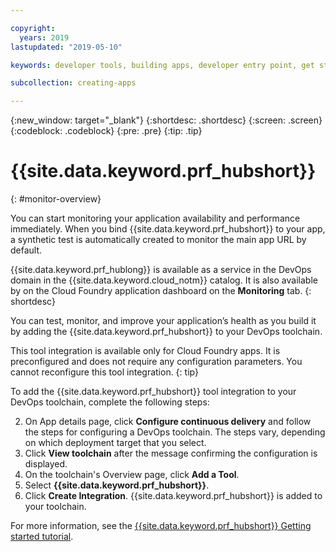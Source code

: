 ```yaml
---

copyright:
  years: 2019
lastupdated: "2019-05-10"

keywords: developer tools, building apps, developer entry point, get started coding, DevOps, toolchain, monitoring, monitor, health

subcollection: creating-apps

---
```

{:new_window: target="_blank"}
{:shortdesc: .shortdesc}
{:screen: .screen}
{:codeblock: .codeblock}
{:pre: .pre}
{:tip: .tip}

# {{site.data.keyword.prf_hubshort}}
{: #monitor-overview}

You can start monitoring your application availability and performance immediately. When you bind {{site.data.keyword.prf_hubshort}} to your app, a synthetic test is automatically created to monitor the main app URL by default.

{{site.data.keyword.prf_hublong}} is available as a service in the DevOps domain in the {{site.data.keyword.cloud_notm}} catalog. It is also available by on the Cloud Foundry application dashboard on the **Monitoring** tab. 
{: shortdesc}

You can test, monitor, and improve your application’s health as you build it by adding the {{site.data.keyword.prf_hubshort}} to your DevOps toolchain.

This tool integration is available only for Cloud Foundry apps. It is preconfigured and does not require any configuration parameters. You cannot reconfigure this tool integration.
{: tip}

To add the {{site.data.keyword.prf_hubshort}} tool integration to your DevOps toolchain, complete the following steps:

2. On App details page, click **Configure continuous delivery** and follow the steps for configuring a DevOps toolchain. The steps vary, depending on which deployment target that you select.
3. Click **View toolchain** after the message confirming the configuration is displayed.
4. On the toolchain's Overview page, click **Add a Tool**.
5. Select **{{site.data.keyword.prf_hubshort}}**.
6. Click **Create Integration**. {{site.data.keyword.prf_hubshort}} is added to your toolchain.

For more information, see the [{{site.data.keyword.prf_hubshort}} Getting started tutorial](/docs/services/AvailabilityMonitoring?topic=availability-monitoring-avmon_gettingstarted). 
